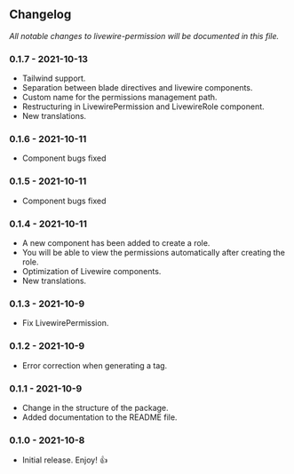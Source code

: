 
## **Changelog**
*All notable changes to livewire-permission will be documented in this file.*
### 0.1.7 - 2021-10-13
- Tailwind support.
- Separation between blade directives and livewire components.
- Custom name for the permissions management path.
- Restructuring in LivewirePermission and LivewireRole component.
- New translations.
### 0.1.6 - 2021-10-11
- Component bugs fixed
### 0.1.5 - 2021-10-11
- Component bugs fixed
### 0.1.4 - 2021-10-11
- A new component has been added to create a role.
- You will be able to view the permissions automatically after creating the role.
- Optimization of Livewire components.
- New translations.
### 0.1.3 - 2021-10-9
- Fix LivewirePermission.
### 0.1.2 - 2021-10-9
- Error correction when generating a tag.
### 0.1.1 - 2021-10-9
- Change in the structure of the package.
- Added documentation to the README file.
### 0.1.0 - 2021-10-8
- Initial release. Enjoy! 👍

